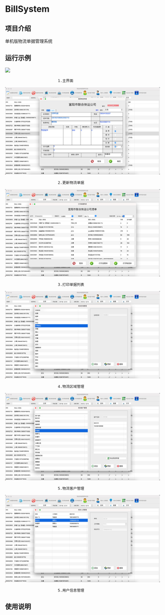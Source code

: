 # BillSystem

## 项目介绍
单机版物流单据管理系统


## 运行示例

  ![](https://github.com/shaojianqing/BillSystem/blob/master/res/res/main.png) 
 
                            1.主界面

  ![](https://github.com/shaojianqing/BillSystem/blob/master/res/update.png) 
  
                            2.更新物流单据
  
  ![](https://github.com/shaojianqing/BillSystem/blob/master/res/print.png)
  
                            3.打印单据列表
  
  ![](https://github.com/shaojianqing/BillSystem/blob/master/res/region.png)
  
                            4.物流区域管理
  
  ![](https://github.com/shaojianqing/BillSystem/blob/master/res/customer.png)
  
                            5.物流客户管理

  ![](https://github.com/shaojianqing/BillSystem/blob/master/res/userinfo.png)
  
                            5.用户信息管理
  


## 使用说明

